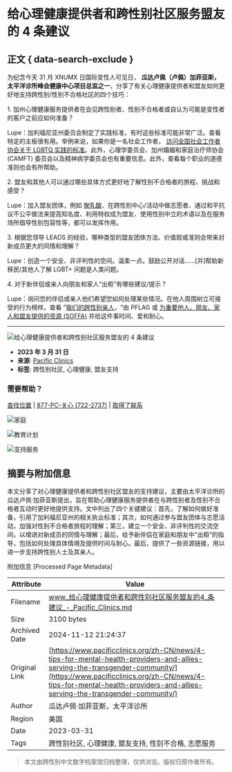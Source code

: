 # 给心理健康提供者和跨性别社区服务盟友的 4 条建议

## 正文 { data-search-exclude }


为纪念今天 31 月 XNUMX 日国际变性人可见日， **瓜达卢佩（卢佩）加菲亚斯， 太平洋诊所峰会健康中心项目总监之一**，分享了有关心理健康提供者和盟友如何更好地支持跨性别/性别不合格社区的四个技巧：

1\. 加州心理健康服务提供者在会见跨性别者、性别不合格者或自认为可能是变性者的客户之前应如何准备？

   Lupe：加利福尼亚州委员会制定了实践标准，有时这些标准可能非常广泛。查看特定的主板很有用。举例来说，如果你是一名社会工作者， [访问全国社会工作者协会关于 LGBTQ 实践的标准](https://www.socialworkers.org/Practice/LGBTQIA/Sexual-Orientation-and-Gender-Diversity)。此外，心理学委员会、加州婚姻和家庭治疗师协会 (CAMFT) 委员会以及精神病学委员会也有重要信息。此外，查看每个职业的道德准则也会有所帮助。

2\. 盟友和其他人可以通过哪些具体方式更好地了解性别不合格者的旅程、挑战和感受？

   Lupe：加入盟友团体，例如 [聚乳酸](https://pflag.org/)、在跨性别中心/活动中做志愿者、通过和平抗议不公平做法来提高知名度、利用特权成为盟友、使用性别中立的术语以及在服务场所倡导性别包容性等，都可以发挥作用。

3\. 根据您领导 LEADS 的经验，哪种类型的盟友团体方法、价值观或准则会带来对新成员更大的同情和理解？

   Lupe：创造一个安全、非评判性的空间。温柔一点。鼓励公开对话……\[并\]帮助新移民/其他人了解 LGBT+ 问题是人类问题。

4\. 对于新伴侣或亲人向朋友和家人“出柜”有哪些建议/提示？

   Lupe：询问您的伴侣或亲人他们希望您如何处理某些情况。在他人周围树立可接受的行为榜样。查看 ”[我们的跨性别亲人](https://pflag.org/resource/our-trans-loved-ones/)，“由 PFLAG 或 [为重要他人、朋友、家人和盟友提供的资源 (SOFFA)](https://www.transgenderpartners.com/resource-for-partners-2) 并给这件事时间、爱和耐心。

---

![给心理健康提供者和跨性别社区服务盟友的 4 条建议](https://www.pacificclinics.org/wp-content/uploads/2023/03/trans-day-scaled-1.jpg)

-   **2023 年 3 月 31 日**
-   **来源**: [Pacific Clinics](https://www.pacificclinics.org/zh-CN/%E6%96%B0%E9%97%BB/2023/03/31/)
-   **标签**: 跨性别社区, 心理健康, 盟友支持

### 需要帮助？

[查找位置](https://www.pacificclinics.org/zh-CN/%E5%9C%B0%E7%82%B9/) | [877-PC-关心 (722-2737)](tel:877-722-2737) | [取得了联系](https://www.pacificclinics.org/zh-CN/%E8%81%94%E7%B3%BB%E6%88%91%E4%BB%AC/) 

![家庭](https://www.pacificclinics.org/wp-content/uploads/2023/08/Family.jpg)

![教育计划](https://www.pacificclinics.org/wp-content/uploads/2023/08/BH-menu-image.jpg)

![支持服务](https://www.pacificclinics.org/wp-content/uploads/2023/08/Social-services.jpg)

## 摘要与附加信息

<!-- tcd_abstract -->
本文分享了对心理健康提供者和跨性别社区盟友的支持建议，主要由太平洋诊所的瓜达卢佩·加菲亚斯提出，旨在帮助心理健康服务提供者在与跨性别者及性别不合格者互动时更好地提供支持。文中列出了四个关键建议：首先，了解如何做好准备，引用了加利福尼亚州的相关执业标准；其次，如何通过参与盟友团体与志愿活动，加强对性别不合格者旅程的理解；第三，建立一个安全、非评判性的交流空间，以增进对新成员的同情与理解；最后，给予新伴侣在家庭和朋友中“出柜”的指导，包括如何处理具体情境及提供时间与耐心。最后，提供了一些资源链接，用以进一步支持跨性别人士及其亲人。
<!-- tcd_abstract_end -->

附加信息 [Processed Page Metadata]

| Attribute       | Value                                  |
|-----------------|----------------------------------------|
| Filename        | www_给心理健康提供者和跨性别社区服务盟友的4_条建议_-_Pacific_Clinics.md                             |
| Size            | 3100 bytes                           |
| Archived Date   | 2024-11-12 21:24:37                             |
| Original Link   | [https://www.pacificclinics.org/zh-CN/news/4-tips-for-mental-health-providers-and-allies-serving-the-transgender-community/](https://www.pacificclinics.org/zh-CN/news/4-tips-for-mental-health-providers-and-allies-serving-the-transgender-community/)                       |
| Author          | 瓜达卢佩·加菲亚斯，太平洋诊所                               |
| Region          | 美国                               |
| Date            | 2023-03-31                                 |
| Tags            | 跨性别社区, 心理健康, 盟友支持, 性别不合格, 志愿服务                                 |
>
> 本文由跨性别中文数字档案馆归档整理，仅供浏览。版权归原作者所有。
>